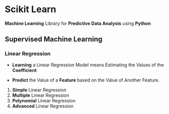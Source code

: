 # Scikit Learn
**Machine Learning** Library for **Predictive Data Analysis** using **Python** 

## Supervised Machine Learning

### Linear Regression

- **Learning** a Linear Regression Model means Estimating the Values of the **Coefficient** 

- **Predict** the Value of a **Feature** based on the Value of Another Feature.

1. **Simple** Linear Regression
2. **Multiple** Linear Regression
3. **Polynomial** Linear Regression
4. **Advanced** Linear Regression
